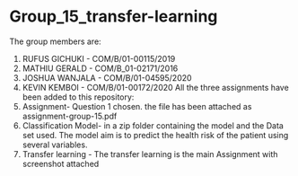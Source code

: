 # Group_15_transfer-learning
The group members are:
1. RUFUS GICHUKI - COM/B/01-00115/2019
2. MATHIU GERALD - COM/B_01-02171/2016
5. JOSHUA WANJALA - COM/B/01-04595/2020
6. KEVIN KEMBOI - COM/B/01-00172/2020
All the three assignments have been added to this
 repository:
1. Assignment- Question 1 chosen. the file has been attached as assignment-group-15.pdf
2. Classification Model- in a zip folder containing the model and the Data set used. The model aim is to predict the health risk of the patient using several variables.
3. Transfer learning - The transfer learning is the main Assignment with screenshot attached
